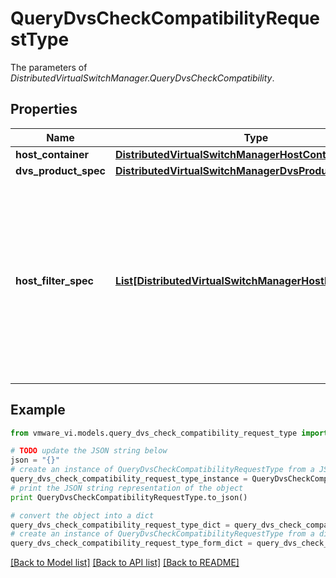 # QueryDvsCheckCompatibilityRequestType

The parameters of *DistributedVirtualSwitchManager.QueryDvsCheckCompatibility*. 

## Properties
Name | Type | Description | Notes
------------ | ------------- | ------------- | -------------
**host_container** | [**DistributedVirtualSwitchManagerHostContainer**](DistributedVirtualSwitchManagerHostContainer.md) |  | 
**dvs_product_spec** | [**DistributedVirtualSwitchManagerDvsProductSpec**](DistributedVirtualSwitchManagerDvsProductSpec.md) |  | [optional] 
**host_filter_spec** | [**List[DistributedVirtualSwitchManagerHostDvsFilterSpec]**](DistributedVirtualSwitchManagerHostDvsFilterSpec.md) | The hosts against which to check compatibility. This is a filterSpec and users can use this to specify all hosts in a container (datacenter, folder, or computeResource), an array of hosts, or hosts that might or might not be a DVS member.  ***Since:*** vSphere API 4.1  | [optional] 

## Example

```python
from vmware_vi.models.query_dvs_check_compatibility_request_type import QueryDvsCheckCompatibilityRequestType

# TODO update the JSON string below
json = "{}"
# create an instance of QueryDvsCheckCompatibilityRequestType from a JSON string
query_dvs_check_compatibility_request_type_instance = QueryDvsCheckCompatibilityRequestType.from_json(json)
# print the JSON string representation of the object
print QueryDvsCheckCompatibilityRequestType.to_json()

# convert the object into a dict
query_dvs_check_compatibility_request_type_dict = query_dvs_check_compatibility_request_type_instance.to_dict()
# create an instance of QueryDvsCheckCompatibilityRequestType from a dict
query_dvs_check_compatibility_request_type_form_dict = query_dvs_check_compatibility_request_type.from_dict(query_dvs_check_compatibility_request_type_dict)
```
[[Back to Model list]](../README.md#documentation-for-models) [[Back to API list]](../README.md#documentation-for-api-endpoints) [[Back to README]](../README.md)


